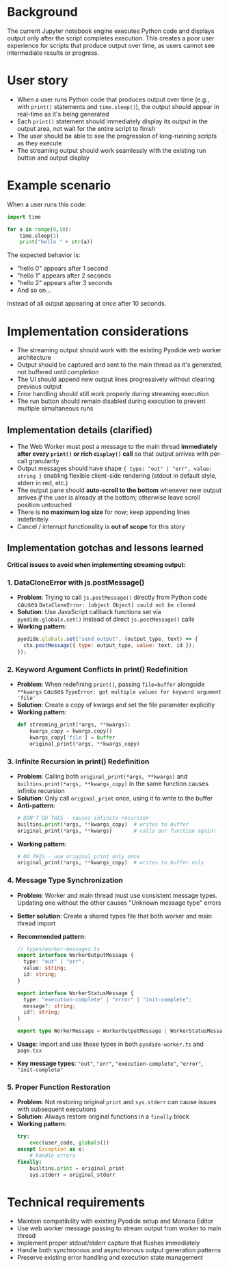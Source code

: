 # Background

The current Jupyter notebook engine executes Python code and displays output only after the script completes execution. This creates a poor user experience for scripts that produce output over time, as users cannot see intermediate results or progress.

# User story

- When a user runs Python code that produces output over time (e.g., with `print()` statements and `time.sleep()`), the output should appear in real-time as it's being generated
- Each `print()` statement should immediately display its output in the output area, not wait for the entire script to finish
- The user should be able to see the progression of long-running scripts as they execute
- The streaming output should work seamlessly with the existing run button and output display

# Example scenario

When a user runs this code:

```python
import time

for a in range(0,10):
    time.sleep(1)
    print("hello " + str(a))
```

The expected behavior is:

- "hello 0" appears after 1 second
- "hello 1" appears after 2 seconds
- "hello 2" appears after 3 seconds
- And so on...

Instead of all output appearing at once after 10 seconds.

# Implementation considerations

- The streaming output should work with the existing Pyodide web worker architecture
- Output should be captured and sent to the main thread as it's generated, not buffered until completion
- The UI should append new output lines progressively without clearing previous output
- Error handling should still work properly during streaming execution
- The run button should remain disabled during execution to prevent multiple simultaneous runs

## Implementation details (clarified)

- The Web Worker must post a message to the main thread **immediately after every `print()` or rich `display()` call** so that output arrives with per-call granularity
- Output messages should have shape `{ type: "out" | "err", value: string }` enabling flexible client-side rendering (stdout in default style, stderr in red, etc.)
- The output pane should **auto-scroll to the bottom** whenever new output arrives _if_ the user is already at the bottom; otherwise leave scroll position untouched
- There is **no maximum log size** for now; keep appending lines indefinitely
- Cancel / interrupt functionality is **out of scope** for this story

## Implementation gotchas and lessons learned

**Critical issues to avoid when implementing streaming output:**

### 1. DataCloneError with js.postMessage()

- **Problem**: Trying to call `js.postMessage()` directly from Python code causes `DataCloneError: [object Object] could not be cloned`
- **Solution**: Use JavaScript callback functions set via `pyodide.globals.set()` instead of direct `js.postMessage()` calls
- **Working pattern**:
  ```javascript
  pyodide.globals.set("send_output", (output_type, text) => {
    ctx.postMessage({ type: output_type, value: text, id });
  });
  ```

### 2. Keyword Argument Conflicts in print() Redefinition

- **Problem**: When redefining `print()`, passing `file=buffer` alongside `**kwargs` causes `TypeError: got multiple values for keyword argument 'file'`
- **Solution**: Create a copy of kwargs and set the file parameter explicitly
- **Working pattern**:
  ```python
  def streaming_print(*args, **kwargs):
      kwargs_copy = kwargs.copy()
      kwargs_copy['file'] = buffer
      original_print(*args, **kwargs_copy)
  ```

### 3. Infinite Recursion in print() Redefinition

- **Problem**: Calling both `original_print(*args, **kwargs)` and `builtins.print(*args, **kwargs_copy)` in the same function causes infinite recursion
- **Solution**: Only call `original_print` once, using it to write to the buffer
- **Anti-pattern**:
  ```python
  # DON'T DO THIS - causes infinite recursion
  builtins.print(*args, **kwargs_copy)  # writes to buffer
  original_print(*args, **kwargs)       # calls our function again!
  ```
- **Working pattern**:
  ```python
  # DO THIS - use original_print only once
  original_print(*args, **kwargs_copy)  # writes to buffer only
  ```

### 4. Message Type Synchronization

- **Problem**: Worker and main thread must use consistent message types. Updating one without the other causes "Unknown message type" errors
- **Better solution**: Create a shared types file that both worker and main thread import
- **Recommended pattern**:

  ```typescript
  // types/worker-messages.ts
  export interface WorkerOutputMessage {
    type: "out" | "err";
    value: string;
    id: string;
  }

  export interface WorkerStatusMessage {
    type: "execution-complete" | "error" | "init-complete";
    message?: string;
    id?: string;
  }

  export type WorkerMessage = WorkerOutputMessage | WorkerStatusMessage;
  ```

- **Usage**: Import and use these types in both `pyodide-worker.ts` and `page.tsx`
- **Key message types**: `"out"`, `"err"`, `"execution-complete"`, `"error"`, `"init-complete"`

### 5. Proper Function Restoration

- **Problem**: Not restoring original `print` and `sys.stderr` can cause issues with subsequent executions
- **Solution**: Always restore original functions in a `finally` block
- **Working pattern**:
  ```python
  try:
      exec(user_code, globals())
  except Exception as e:
      # handle errors
  finally:
      builtins.print = original_print
      sys.stderr = original_stderr
  ```

# Technical requirements

- Maintain compatibility with existing Pyodide setup and Monaco Editor
- Use web worker message passing to stream output from worker to main thread
- Implement proper stdout/stderr capture that flushes immediately
- Handle both synchronous and asynchronous output generation patterns
- Preserve existing error handling and execution state management
